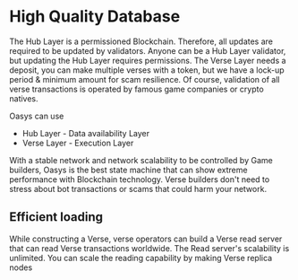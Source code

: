 # High Quality Database

The Hub Layer is a permissioned Blockchain. Therefore, all updates are required to be updated by validators. Anyone can be a Hub Layer validator, but updating the Hub Layer requires permissions. 
The Verse Layer needs a deposit, you can make multiple verses with a token, but we have a lock-up period & minimum amount for scam resilience. 
Of course, validation of all verse transactions is operated by famous game companies or crypto natives. 

Oasys can use 

* Hub Layer - Data availability Layer
* Verse Layer - Execution Layer 

With a stable network and network scalability to be controlled by Game builders, Oasys is the best state machine that can show extreme performance with Blockchain technology.
Verse builders don't need to stress about bot transactions or scams that could harm your network. 

## Efficient loading

While constructing a Verse, verse operators can build a Verse read server that can read Verse transactions worldwide. 
The Read server's scalability is unlimited. You can scale the reading capability by making Verse replica nodes
